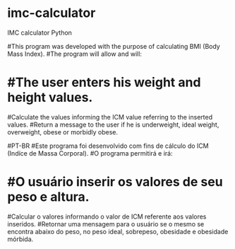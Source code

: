 # imc-calculator
IMC calculator Python

#This program was developed with the purpose of calculating BMI (Body Mass Index).
#The program will allow and will:
# #The user enters his weight and height values.
#Calculate the values informing the ICM value referring to the inserted values.
#Return a message to the user if he is underweight, ideal weight, overweight, obese or morbidly obese.

#PT-BR
#Este programa foi desenvolvido com fins de cálculo do ICM (Indíce de Massa Corporal).
#O programa permitirá e irá:
# #O usuário inserir os valores de seu peso e altura.
#Calcular o valores informando o valor de ICM referente aos valores inseridos.
#Retornar uma mensagem para o usuário se o mesmo se encontra abaixo do peso, no peso ideal, sobrepeso, obesidade e obesidade mórbida.
